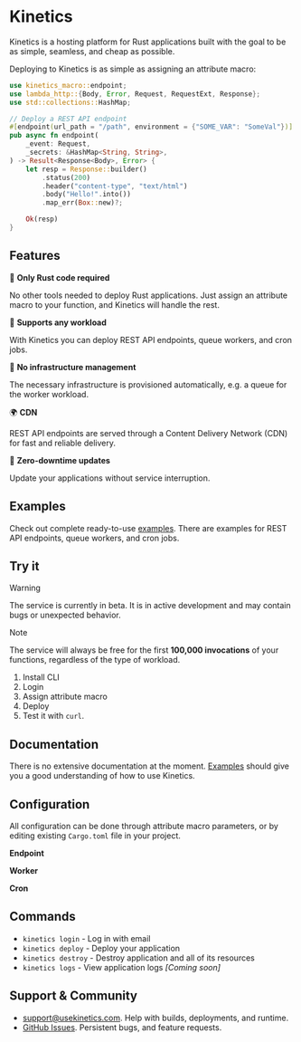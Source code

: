 # Kinetics
Kinetics is a hosting platform for Rust applications built with the goal to be as simple, seamless, and cheap as possible.

Deploying to Kinetics is as simple as assigning an attribute macro:

```rust
use kinetics_macro::endpoint;
use lambda_http::{Body, Error, Request, RequestExt, Response};
use std::collections::HashMap;

// Deploy a REST API endpoint
#[endpoint(url_path = "/path", environment = {"SOME_VAR": "SomeVal"})]
pub async fn endpoint(
    _event: Request,
    _secrets: &HashMap<String, String>,
) -> Result<Response<Body>, Error> {
    let resp = Response::builder()
        .status(200)
        .header("content-type", "text/html")
        .body("Hello!".into())
        .map_err(Box::new)?;

    Ok(resp)
}
```

## Features

🦀 **Only Rust code required**

No other tools needed to deploy Rust applications. Just assign an attribute macro to your function, and Kinetics will handle the rest.

🚀 **Supports any workload**

With Kinetics you can deploy REST API endpoints, queue workers, and cron jobs.

🤖 **No infrastructure management**

The necessary infrastructure is provisioned automatically, e.g. a queue for the worker workload.

🌍 **CDN**

REST API endpoints are served through a Content Delivery Network (CDN) for fast and reliable delivery.

🔄 **Zero-downtime updates**

Update your applications without service interruption.

## Examples

Check out complete ready-to-use [examples](https://github.com/kinetics-dev/examples). There are examples for REST API endpoints, queue workers, and cron jobs.

## Try it

> [!WARNING]
> The service is currently in beta. It is in active development and may contain bugs or unexpected behavior.

> [!NOTE]
> The service will always be free for the first **100,000 invocations** of your functions, regardless of the type of workload.

1. Install CLI
2. Login
3. Assign attribute macro
4. Deploy
5. Test it with `curl`.

## Documentation

There is no extensive documentation at the moment. [Examples](https://github.com/kinetics-dev/examples) should give you a good understanding of how to use Kinetics.

## Configuration

All configuration can be done through attribute macro parameters, or by editing existing `Cargo.toml` file in your project.

**Endpoint**

**Worker**

**Cron**

## Commands

- `kinetics login` - Log in with email
- `kinetics deploy` - Deploy your application
- `kinetics destroy` - Destroy application and all of its resources
- `kinetics logs` - View application logs *[Coming soon]*

## Support & Community

- support@usekinetics.com. Help with builds, deployments, and runtime.
- [GitHub Issues](https://github.com/usekinetics/kinetics/issues). Persistent bugs, and feature requests.
